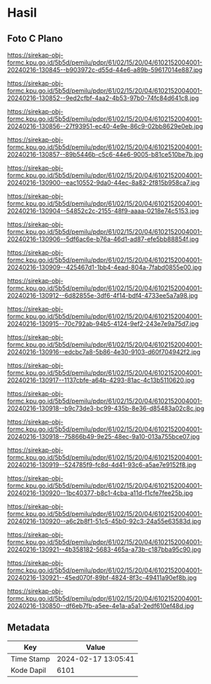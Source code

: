 # Hasil

## Foto C Plano

https://sirekap-obj-formc.kpu.go.id/5b5d/pemilu/pdpr/61/02/15/20/04/6102152004001-20240216-130845--b903972c-d55d-44e6-a89b-59617014e887.jpg

https://sirekap-obj-formc.kpu.go.id/5b5d/pemilu/pdpr/61/02/15/20/04/6102152004001-20240216-130852--9ed2cfbf-4aa2-4b53-97b0-74fc84d641c8.jpg

https://sirekap-obj-formc.kpu.go.id/5b5d/pemilu/pdpr/61/02/15/20/04/6102152004001-20240216-130856--27f93951-ec40-4e9e-86c9-02bb8629e0eb.jpg

https://sirekap-obj-formc.kpu.go.id/5b5d/pemilu/pdpr/61/02/15/20/04/6102152004001-20240216-130857--89b5446b-c5c6-44e6-9005-b81ce510be7b.jpg

https://sirekap-obj-formc.kpu.go.id/5b5d/pemilu/pdpr/61/02/15/20/04/6102152004001-20240216-130900--eac10552-9da0-44ec-8a82-2f815b958ca7.jpg

https://sirekap-obj-formc.kpu.go.id/5b5d/pemilu/pdpr/61/02/15/20/04/6102152004001-20240216-130904--54852c2c-2155-48f9-aaaa-0218e74c5153.jpg

https://sirekap-obj-formc.kpu.go.id/5b5d/pemilu/pdpr/61/02/15/20/04/6102152004001-20240216-130906--5df6ac6e-b76a-46d1-ad87-efe5bb88854f.jpg

https://sirekap-obj-formc.kpu.go.id/5b5d/pemilu/pdpr/61/02/15/20/04/6102152004001-20240216-130909--425467d1-1bb4-4ead-804a-7fabd0855e00.jpg

https://sirekap-obj-formc.kpu.go.id/5b5d/pemilu/pdpr/61/02/15/20/04/6102152004001-20240216-130912--6d82855e-3df6-4f14-bdf4-4733ee5a7a98.jpg

https://sirekap-obj-formc.kpu.go.id/5b5d/pemilu/pdpr/61/02/15/20/04/6102152004001-20240216-130915--70c792ab-94b5-4124-9ef2-243e7e9a75d7.jpg

https://sirekap-obj-formc.kpu.go.id/5b5d/pemilu/pdpr/61/02/15/20/04/6102152004001-20240216-130916--edcbc7a8-5b86-4e30-9103-d60f704942f2.jpg

https://sirekap-obj-formc.kpu.go.id/5b5d/pemilu/pdpr/61/02/15/20/04/6102152004001-20240216-130917--1137cbfe-a64b-4293-81ac-4c13b5110620.jpg

https://sirekap-obj-formc.kpu.go.id/5b5d/pemilu/pdpr/61/02/15/20/04/6102152004001-20240216-130918--b9c73de3-bc99-435b-8e36-d85483a02c8c.jpg

https://sirekap-obj-formc.kpu.go.id/5b5d/pemilu/pdpr/61/02/15/20/04/6102152004001-20240216-130918--75866b49-9e25-48ec-9a10-013a755bce07.jpg

https://sirekap-obj-formc.kpu.go.id/5b5d/pemilu/pdpr/61/02/15/20/04/6102152004001-20240216-130919--524785f9-fc8d-4d41-93c6-a5ae7e9152f8.jpg

https://sirekap-obj-formc.kpu.go.id/5b5d/pemilu/pdpr/61/02/15/20/04/6102152004001-20240216-130920--1bc40377-b8c1-4cba-a11d-f1cfe7fee25b.jpg

https://sirekap-obj-formc.kpu.go.id/5b5d/pemilu/pdpr/61/02/15/20/04/6102152004001-20240216-130920--a6c2b8f1-51c5-45b0-92c3-24a55e63583d.jpg

https://sirekap-obj-formc.kpu.go.id/5b5d/pemilu/pdpr/61/02/15/20/04/6102152004001-20240216-130921--4b358182-5683-465a-a73b-c187bba95c90.jpg

https://sirekap-obj-formc.kpu.go.id/5b5d/pemilu/pdpr/61/02/15/20/04/6102152004001-20240216-130921--45ed070f-89bf-4824-8f3c-49411a90ef8b.jpg

https://sirekap-obj-formc.kpu.go.id/5b5d/pemilu/pdpr/61/02/15/20/04/6102152004001-20240216-130850--df6eb7fb-a5ee-4e1a-a5a1-2edf610ef48d.jpg


## Metadata

| Key        | Value               |
| ---------- | ------------------- |
| Time Stamp | 2024-02-17 13:05:41 |
| Kode Dapil | 6101                |



